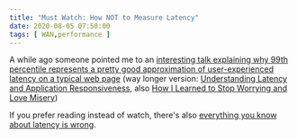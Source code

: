 ```yaml
---
title: "Must Watch: How NOT to Measure Latency"
date: 2020-08-05 07:50:00
tags: [ WAN,performance ]
---
```

A while ago someone pointed me to an [interesting talk explaining why 99th percentile represents a pretty good approximation of user-experienced latency on a typical web page](https://www.youtube.com/watch?v=lJ8ydIuPFeU) (way longer version: [Understanding Latency and Application Responsiveness](https://www.youtube.com/watch?v=YpBwt-rO07o), also [How I Learned to Stop Worrying and Love Misery](https://www.youtube.com/watch?v=_fiV3JUXylM))

If you prefer reading instead of watch, there's also [everything you know about latency is wrong](https://bravenewgeek.com/everything-you-know-about-latency-is-wrong/).